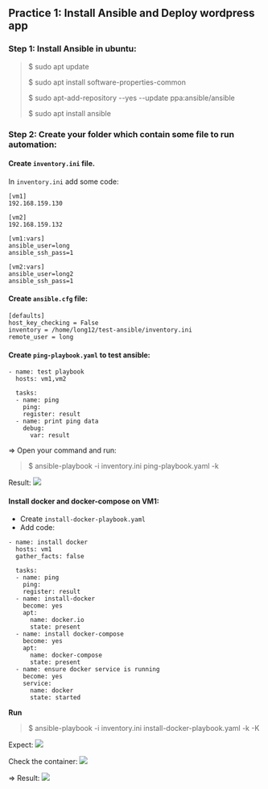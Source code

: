 ## Practice 1: Install Ansible and Deploy wordpress app

### Step 1: Install Ansible in ubuntu:
> $ sudo apt update
> 
> $ sudo apt install software-properties-common
>
> $ sudo apt-add-repository --yes --update ppa:ansible/ansible
>
> $ sudo apt install ansible
  
### Step 2: Create your folder which contain some file to run automation:
#### Create `inventory.ini` file.
In `inventory.ini` add some code:
```
[vm1]
192.168.159.130

[vm2]
192.168.159.132

[vm1:vars]
ansible_user=long
ansible_ssh_pass=1

[vm2:vars]
ansible_user=long2
ansible_ssh_pass=1
```
#### Create `ansible.cfg` file:

```
[defaults]
host_key_checking = False
inventory = /home/long12/test-ansible/inventory.ini
remote_user = long
```

#### Create `ping-playbook.yaml` to test ansible:

```
- name: test playbook
  hosts: vm1,vm2

  tasks:
  - name: ping
    ping:
    register: result
  - name: print ping data
    debug:
      var: result
```

=> Open your command and run:
> $ ansible-playbook -i inventory.ini ping-playbook.yaml -k

Result:
![](https://github.com/VuduclongPtit/Docker-Kubernetes/blob/master/Ansible/pic/test%20ping.png?raw=true)

#### Install docker and docker-compose on VM1:
- Create `install-docker-playbook.yaml`
- Add code: 
```
- name: install docker
  hosts: vm1
  gather_facts: false

  tasks:
  - name: ping
    ping:
    register: result
  - name: install-docker
    become: yes
    apt:
      name: docker.io
      state: present
  - name: install docker-compose
    become: yes
    apt:
      name: docker-compose
      state: present
  - name: ensure docker service is running
    become: yes
    service:
      name: docker
      state: started
```
**Run**
> $ ansible-playbook -i inventory.ini install-docker-playbook.yaml -k -K
 
Expect: 
![](https://github.com/VuduclongPtit/Docker-Kubernetes/blob/master/Ansible/pic/installed%20docker%20dockercompose.png?raw=true)

Check the container:
![](https://github.com/VuduclongPtit/Docker-Kubernetes/blob/master/Ansible/pic/check_container.png?raw=true)

=> Result:
![](https://github.com/VuduclongPtit/Docker-Kubernetes/blob/master/Ansible/pic/result1.png?raw=true)
